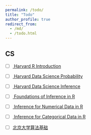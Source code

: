 ```yaml
---
permalink: /todo/
title: "Todo"
author_profile: true
redirect_from:
  - /md/
  - /todo.html
---
```



##  CS

- [ ] <a href = "https://courses.edx.org/courses/course-v1:HarvardX+PH125.1x+1T2018/course/"> Harvard R Introduction </a>
- [ ] <a href = "https://www.edx.org/course/data-science-probability"> Harvard Data Science Probability </a>
- [ ] <a href = "https://www.edx.org/course/data-science-inference"> Harvard Data Science Inference </a>
- [ ] <a href = "https://www.datacamp.com/courses/foundations-of-inference"> Foundations of Inference in R </a>
- [ ] <a href = "https://www.datacamp.com/courses/inference-for-numerical-data"> Inference for Numerical Data in R</a>
- [ ] <a href = "https://www.datacamp.com/courses/inference-for-categorical-data"> Inference for Categorical Data in R</a>
- [ ] <a href = "https://www.coursera.org/learn/suanfa-jichu/">北京大学算法基础 </a>


